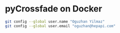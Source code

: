 # pyCrossfade on Docker

```bash
git config --global user.name "Oguzhan Yilmaz"
git config --global user.email "oguzhan@hepapi.com"
```


```bash



```

